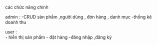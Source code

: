 các chức năng chính

admin : 
        -CRUD sản phẩm ,người dùng , đơn hàng , danh mục
        -thống kê doanh thu


user :  
        - hiển thị sản phẩm 
        - đặt hàng
        -đăng nhập ,đăng ký 